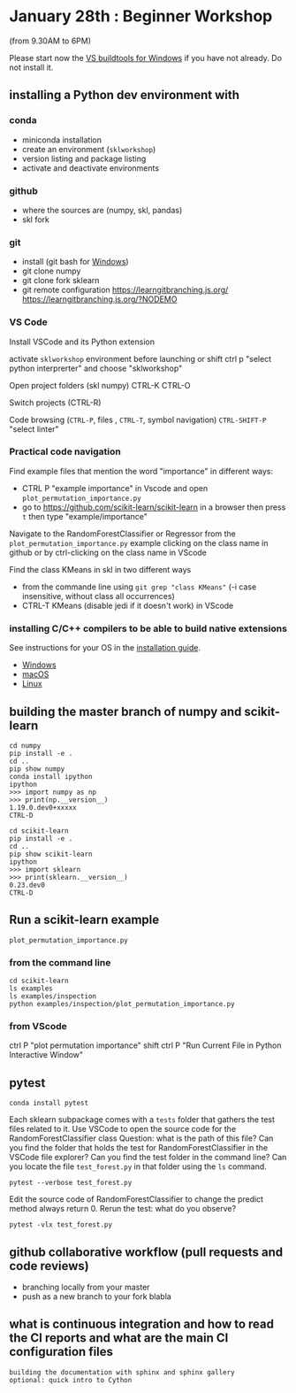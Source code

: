 # January 28th : Beginner Workshop

(from 9.30AM to 6PM)

Please start now the [VS buildtools for Windows](https://visualstudio.microsoft.com/thank-you-downloading-visual-studio/?sku=BuildTools) if you have not already. Do not install it.


## installing a Python dev environment with

### conda

- miniconda installation
- create an environment (`sklworkshop`)
- version listing and package listing
- activate and deactivate environments

### github

- where the sources are (numpy, skl, pandas)
- skl fork

### git

- install (git bash for [Windows](https://git-scm.com/download/win))
- git clone numpy
- git clone fork sklearn
- git remote configuration
https://learngitbranching.js.org/
https://learngitbranching.js.org/?NODEMO

### VS Code

Install VSCode and its Python extension

activate `sklworkshop` environment before launching
or shift ctrl p "select python interprerter" and choose "sklworkshop"

Open project folders (skl numpy) CTRL-K CTRL-O 

Switch projects (CTRL-R) 

Code browsing (`CTRL-P`, files , `CTRL-T`, symbol navigation)
`CTRL-SHIFT-P` "select linter"

### Practical code navigation

Find example files that mention the word "importance" in different ways:
- CTRL P "example importance" in Vscode and open `plot_permutation_importance.py`
- go to https://github.com/scikit-learn/scikit-learn in a browser then press `t` then type "example/importance"

Navigate to the RandomForestClassifier or Regressor from the `plot_permutation_importance.py` example clicking on the class name in
github or by ctrl-clicking on the class name in VScode

Find the class KMeans in skl in two different ways
- from the commande line using `git grep "class KMeans"` (-i case insensitive, without class all occurrences) 
- CTRL-T KMeans (disable jedi if it doesn't work) in VScode

### installing C/C++ compilers to be able to build native extensions

See instructions for your OS in the [installation guide](https://scikit-learn.org/stable/developers/advanced_installation.html#building-from-source).
- [Windows](https://scikit-learn.org/stable/developers/advanced_installation.html#windows)
- [macOS](https://scikit-learn.org/stable/developers/advanced_installation.html#macos)
- [Linux](https://scikit-learn.org/stable/developers/advanced_installation.html#linux)


## building the master branch of numpy and scikit-learn

```
cd numpy
pip install -e .
cd ..
pip show numpy
conda install ipython
ipython
>>> import numpy as np
>>> print(np.__version__)
1.19.0.dev0+xxxxx
CTRL-D
```

```
cd scikit-learn
pip install -e .
cd ..
pip show scikit-learn
ipython
>>> import sklearn
>>> print(sklearn.__version__)
0.23.dev0
CTRL-D
```

## Run a scikit-learn example
`plot_permutation_importance.py`
### from the command line
```
cd scikit-learn
ls examples
ls examples/inspection
python examples/inspection/plot_permutation_importance.py
```

### from VScode
ctrl P "plot permutation importance"
shift ctrl P "Run Current File in Python Interactive Window"

## pytest
```
conda install pytest
```

Each sklearn subpackage comes with a `tests` folder that gathers the test files related to it.
Use VSCode to open the source code for the RandomForestClassifier class
Question: what is the path of this file?
Can you find the folder that holds the test for RandomForestClassifier in the VSCode file explorer?
Can you find the test folder in the command line?
Can you locate the file `test_forest.py` in that folder using the `ls` command.

```
pytest --verbose test_forest.py
```

Edit the source code of RandomForestClassifier to change the predict method always return 0.
Rerun the test: what do you observe? 

```
pytest -vlx test_forest.py
```

## github collaborative workflow (pull requests and code reviews)

- branching locally from your master
- push as a new branch to your fork
blabla

## what is continuous integration and how to read the CI reports and what are the main CI configuration files


    building the documentation with sphinx and sphinx gallery
    optional: quick intro to Cython

